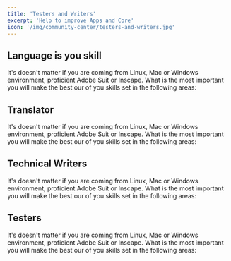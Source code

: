 ```yaml
---
title: 'Testers and Writers'
excerpt: 'Help to improve Apps and Core'
icon: '/img/community-center/testers-and-writers.jpg'
---
```


## Language is you skill

It's doesn't matter if you are coming from Linux, Mac or Windows environment, proficient Adobe Suit or Inscape. What is the most important you will make the best our of you skills set in the following areas:

## Translator

It's doesn't matter if you are coming from Linux, Mac or Windows environment, proficient Adobe Suit or Inscape. What is the most important you will make the best our of you skills set in the following areas:

## Technical Writers

It's doesn't matter if you are coming from Linux, Mac or Windows environment, proficient Adobe Suit or Inscape. What is the most important you will make the best our of you skills set in the following areas:

## Testers

It's doesn't matter if you are coming from Linux, Mac or Windows environment, proficient Adobe Suit or Inscape. What is the most important you will make the best our of you skills set in the following areas:
